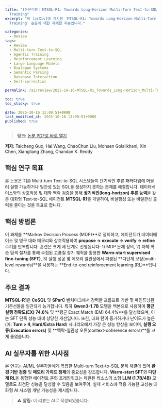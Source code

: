 ```yaml
---
title: "[논문리뷰] MTSQL-R1: Towards Long-Horizon Multi-Turn Text-to-SQL via Agentic
  Training"
excerpt: "이 [arXiv]에 게시한 'MTSQL-R1: Towards Long-Horizon Multi-Turn Text-to-SQL via Agentic
  Training' 논문에 대한 자세한 리뷰입니다."

categories:
  - Review
tags:
  - Review
  - Multi-turn Text-to-SQL
  - Agentic Training
  - Reinforcement Learning
  - Large Language Models
  - Dialogue Systems
  - Semantic Parsing
  - Database Interaction
  - Self-correction

permalink: /ai/review/2025-10-16-MTSQL-R1_Towards_Long-Horizon_Multi-Turn_Text-to-SQL_via_Agentic_Training/

toc: true
toc_sticky: true

date: 2025-10-16 13:09:51+0900
last_modified_at: 2025-10-16 13:09:51+0900
published: true
---
```

> **링크:** [논문 PDF로 바로 열기](https://arxiv.org/abs/2510.12831)

**저자:** Taicheng Guo, Hai Wang, ChaoChun Liu, Mohsen Golalikhani, Xin Chen, Xiangliang Zhang, Chandan K. Reddy



## 핵심 연구 목표
본 논문은 기존 Multi-turn Text-to-SQL 시스템들이 단기적인 추론 패러다임에 머물러 실행 가능하거나 일관성 있는 SQL을 생성하지 못하는 문제를 해결합니다. 데이터베이스와의 상호작용 및 대화 맥락 검증을 통해 **장기적인(long-horizon) 추론 능력**을 갖춘 대화형 Text-to-SQL 에이전트 **MTSQL-R1**을 개발하여, 비실행성 또는 비일관성 출력을 줄이는 것을 목표로 합니다.

## 핵심 방법론
이 과제를 **Markov Decision Process (MDP)**로 정의하고, 에이전트가 데이터베이스 및 영구 대화 메모리와 상호작용하여 **propose → execute → verify → refine** 주기를 반복합니다. 훈련은 크게 세 단계로 진행됩니다: 1) MDP 문제 정의, 2) 자체 학습 탐색 절차를 통해 수집된 고품질 장기 궤적을 활용한 **Warm-start supervised fine-tuning (SFT)**, 3) 실행 성공 및 메모리 일관성에서 파생된 **다단계 보상(multi-level rewards)**을 사용하는 **End-to-end reinforcement learning (RL)**입니다.

## 주요 결과
**MTSQL-R1**은 **CoSQL** 및 **SParC** 벤치마크에서 강력한 프롬프트 기반 및 파인튜닝된 기준선들을 일관되게 능가합니다. 특히 **Qwen3-1.7B** 모델을 백본으로 사용하여 **평균 실행 정확도(EX) 74.6%** 및 **평균 Exact Match (EM) 64.4%**를 달성했으며, 이는 SFT 단독 성능 대비 상당한 개선입니다. 또한, 대화 턴이 증가하거나 난이도가 높은(예: **Turn > 4, Hard/Extra Hard**) 시나리오에서 가장 큰 성능 향상을 보이며, **실행 오류(Execution errors)** 및 **맥락-일관성 오류(context-coherence errors)**를 크게 줄였습니다.

## AI 실무자를 위한 시사점
본 연구는 AI/ML 실무자들에게 복잡한 Multi-turn Text-to-SQL 문제 해결에 있어 **환경 기반 검증** 및 **메모리 가이드 정제**의 중요성을 강조합니다. **Warm-start SFT**와 **다단계 RL**을 통합한 에이전트 훈련 프레임워크는 제한된 리소스의 소형 **LLM (1.7B/4B)** 모델로도 최첨단 성능을 달성할 수 있음을 보여주어, 실제 서비스에 적용 가능한 고성능 대화형 AI 시스템 개발 가능성을 제시합니다.

> ⚠️ **알림:** 이 리뷰는 AI로 작성되었습니다.